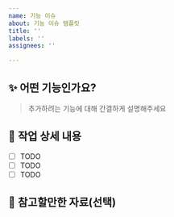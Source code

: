 ```yaml
---
name: 기능 이슈
about: 기능 이슈 템플릿
title: ''
labels: ''
assignees: ''

---
```


## ✨ 어떤 기능인가요?

> 추가하려는 기능에 대해 간결하게 설명해주세요

## 🔨 작업 상세 내용

- [ ] TODO
- [ ] TODO
- [ ] TODO

## 📝 참고할만한 자료(선택)
